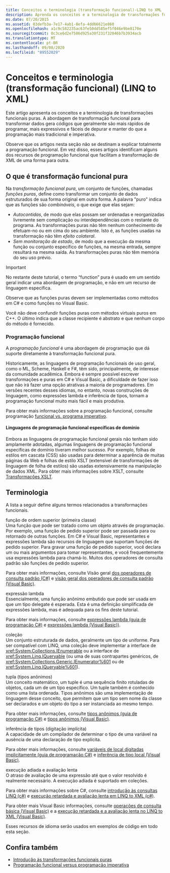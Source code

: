 ```yaml
---
title: Conceitos e terminologia (transformação funcional)-LINQ to XML
description: Aprenda os conceitos e a terminologia de transformações funcionais puras.
ms.date: 07/20/2015
ms.assetid: 03defb3a-7e17-4ab1-8efa-4dd66621e860
ms.openlocfilehash: a1c9c582235ac63fe50dd585ef5f046e9be8170e
ms.sourcegitcommit: 0c3ce6d2e7586d925a30f231f32046b7b3934acb
ms.translationtype: MT
ms.contentlocale: pt-BR
ms.lasthandoff: 09/08/2020
ms.locfileid: "89552029"
---
```

# <a name="concepts-and-terminology-functional-transformation-linq-to-xml"></a>Conceitos e terminologia (transformação funcional) (LINQ to XML)

Este artigo apresenta os conceitos e a terminologia de transformações funcionais puras. A abordagem de transformação funcional para transformar dados gera códigos que geralmente são mais rápidos de programar, mais expressivos e fáceis de depurar e manter do que a programação mais tradicional e imperativa.

Observe que os artigos nesta seção não se destinam a explicar totalmente a programação funcional. Em vez disso, esses artigos identificam alguns dos recursos de programação funcional que facilitam a transformação de XML de uma forma para outra.

## <a name="what-is-pure-functional-transformation"></a>O que é transformação funcional pura

Na *transformação funcional pura*, um conjunto de funções, chamadas *funções puras*, define como transformar um conjunto de dados estruturados de sua forma original em outra forma. A palavra "puro" indica que as funções são *combináveis*, o que exige que elas sejam:

- *Autocontidas*, de modo que elas possam ser ordenadas e reorganizadas livremente sem complicação ou interdependências com o restante do programa. As transformações puras não têm nenhum conhecimento de efetuam-no ou em cima do seu ambiente. Isto é, as funções usadas na transformação não têm *efeito colateral*.
- *Sem monitoração de estado*, de modo que a execução da mesma função ou conjunto específico de funções, na mesma entrada, sempre resultará na mesma saída. As transformações puras não têm memória do seu uso prévio.

> [!IMPORTANT]
> No restante deste tutorial, o termo “function” pura é usado em um sentido geral indicar uma abordagem de programação, e não em um recurso de linguagem específica.
>
> Observe que as funções puras devem ser implementadas como métodos em C# e como funções no Visual Basic.
>
> Você não deve confundir funções puras com métodos virtuais puros em C++. O último indica que a classe recipiente é abstrato e que nenhum corpo do método é fornecido.

### <a name="functional-programming"></a>Programação funcional

A *programação funcional* é uma abordagem de programação que dá suporte diretamente à transformação funcional pura.

Historicamente, as linguagens de programação funcionais de uso geral, como o ML, Scheme, Haskell e F#, têm sido, principalmente, de interesse da comunidade acadêmica. Embora é sempre possível escrever transformações e puras em C# e Visual Basic, a dificuldade de fazer isso que não irá fazer uma opção atrativas a maioria de programadores. Em versões recentes desses idiomas, no entanto, novas construções de linguagem, como expressões lambda e inferência de tipos, tornam a programação funcional muito mais fácil e mais produtiva.

Para obter mais informações sobre a programação funcional, consulte programação [funcional vs. programa imperativo](functional-vs-imperative-programming.md).

#### <a name="domain-specific-functional-programming-languages"></a>Linguagens de programação funcional específicas de domínio

Embora as linguagens de programação funcional gerais não tenham sido amplamente adotadas, algumas linguagens de programação funcional específicas de domínio tiveram melhor sucesso. Por exemplo, folhas de estilos em cascata (CSS) são usadas para determinar a aparência de muitas páginas da Web e folhas de estilo XSLT (extensível de transformações de linguagem de folha de estilos) são usadas extensivamente na manipulação de dados XML. Para obter mais informações sobre XSLT, consulte [Transformações XSLT](../data/xml/xslt-transformations.md).

## <a name="terminology"></a>Terminologia

A lista a seguir define alguns termos relacionados a transformações funcionais.

função de ordem superior (primeira classe) \
Uma função que pode ser tratado como um objeto através de programação. Por exemplo, uma função de pedido superior pode ser passada para ou retornado de outras funções. Em C# e Visual Basic, representantes e expressões lambda são recursos de linguagem que suportam funções de pedido superior. Para gravar uma função de pedido superior, você declara um ou mais argumentos para tomar representantes, e você frequentemente usa expressões lambda para chamá-lo. Muitos dos operadores de consulta padrão são funções de pedido superior.

Para obter mais informações, consulte Visão geral [dos operadores de consulta padrão (C#)](../../csharp/programming-guide/concepts/linq/standard-query-operators-overview.md) e [visão geral dos operadores de consulta padrão (Visual Basic)](../../visual-basic/programming-guide/concepts/linq/standard-query-operators-overview.md).

expressão lambda \
Essencialmente, uma função anônimo embutido que pode ser usada em que um tipo delegate é esperada. Esta é uma definição simplificada de expressões lambda, mas é adequada para os fins deste tutorial.

Para obter mais informações, consulte [expressões lambda (guia de programação C#)](../../csharp/programming-guide/statements-expressions-operators/lambda-expressions.md) e [expressões lambda (Visual Basic))](../../visual-basic/programming-guide/language-features/procedures/lambda-expressions.md).

coleção \
Um conjunto estruturada de dados, geralmente um tipo de uniforme. Para ser compatível com LINQ, uma coleção deve implementar a interface de <xref:System.Collections.IEnumerable> ou a interface de <xref:System.Linq.IQueryable> (ou uma de suas contrapartes genéricos, de <xref:System.Collections.Generic.IEnumerator%601> ou de <xref:System.Linq.IQueryable%601>).

tupla (tipos anônimos) \
Um conceito matemático, um tuple é uma sequência finito rotuladas de objetos, cada um de um tipo específico. Um tuple também é conhecido como uma lista ordenada. Tipos anônimos são uma implementação de linguagem desse conceito, que permitem que um tipo sem nome da classe ser declarados e um objeto do tipo a ser instanciada ao mesmo tempo.

Para obter mais informações, consulte [tipos anônimos (guia de programação C#)](../../csharp/programming-guide/classes-and-structs/anonymous-types.md) e [tipos anônimos (Visual Basic)](../../visual-basic/programming-guide/language-features/objects-and-classes/anonymous-types.md).

inferência de tipos (digitação implícita) \
A capacidade de um compilador de determinar o tipo de uma variável na ausência de uma declaração de tipo explícita.

Para obter mais informações, consulte [variáveis de local digitadas implicitamente (guia de programação C#)](../../csharp/programming-guide/classes-and-structs/implicitly-typed-local-variables.md) e [inferência de tipo local (Visual Basic)](../../visual-basic/programming-guide/language-features/variables/local-type-inference.md).

execução adiada e avaliação lenta \
O atraso de avaliação de uma expressão até que o valor resolvido é realmente necessário. A execução adiada é suportado em coleções.

Para obter mais informações sobre C#, consulte [introdução às consultas LINQ (c#)](../../csharp/programming-guide/concepts/linq/introduction-to-linq-queries.md) e [execução retardada e avaliação lenta em LINQ to XML (c#)](../../csharp/programming-guide/concepts/linq/deferred-execution-and-lazy-evaluation-in-linq-to-xml.md).

Para obter mais Visual Basic informações, consulte [operações de consulta básica (Visual Basic)](../../visual-basic/programming-guide/concepts/linq/basic-query-operations.md) e a [execução retardada e a avaliação lenta no LINQ to XML (Visual Basic)](../../visual-basic/programming-guide/concepts/linq/deferred-execution-and-lazy-evaluation-in-linq-to-xml.md).

Esses recursos de idioma serão usados em exemplos de código em todo esta seção.

## <a name="see-also"></a>Confira também

- [Introdução às transformações funcionais puras](introduction-pure-functional-transformations.md)
- [Programação funcional versus programação imperativa](functional-vs-imperative-programming.md)
